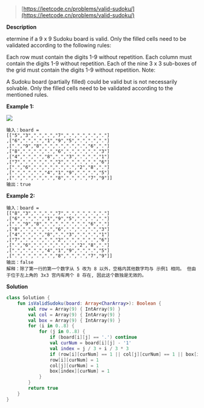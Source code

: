 > [https://leetcode.cn/problems/valid-sudoku/](https://leetcode.cn/problems/valid-sudoku/)

**Description**

etermine if a 9 x 9 Sudoku board is valid. Only the filled cells need to be validated according to the following rules:

Each row must contain the digits 1-9 without repetition.
Each column must contain the digits 1-9 without repetition.
Each of the nine 3 x 3 sub-boxes of the grid must contain the digits 1-9 without repetition.
Note:

A Sudoku board (partially filled) could be valid but is not necessarily solvable.
Only the filled cells need to be validated according to the mentioned rules.

**Example 1:**

![](https://assets.leetcode-cn.com/aliyun-lc-upload/uploads/2021/04/12/250px-sudoku-by-l2g-20050714svg.png)

```text
输入：board = 
[["5","3",".",".","7",".",".",".","."]
,["6",".",".","1","9","5",".",".","."]
,[".","9","8",".",".",".",".","6","."]
,["8",".",".",".","6",".",".",".","3"]
,["4",".",".","8",".","3",".",".","1"]
,["7",".",".",".","2",".",".",".","6"]
,[".","6",".",".",".",".","2","8","."]
,[".",".",".","4","1","9",".",".","5"]
,[".",".",".",".","8",".",".","7","9"]]
输出：true
```
**Example 2:**
```text
输入：board = 
[["8","3",".",".","7",".",".",".","."]
,["6",".",".","1","9","5",".",".","."]
,[".","9","8",".",".",".",".","6","."]
,["8",".",".",".","6",".",".",".","3"]
,["4",".",".","8",".","3",".",".","1"]
,["7",".",".",".","2",".",".",".","6"]
,[".","6",".",".",".",".","2","8","."]
,[".",".",".","4","1","9",".",".","5"]
,[".",".",".",".","8",".",".","7","9"]]
输出：false
解释：除了第一行的第一个数字从 5 改为 8 以外，空格内其他数字均与 示例1 相同。 但由于位于左上角的 3x3 宫内有两个 8 存在, 因此这个数独是无效的。
```

**Solution**
```kotlin
class Solution {
    fun isValidSudoku(board: Array<CharArray>): Boolean {
        val row = Array(9) { IntArray(9) }
        val col = Array(9) { IntArray(9) }
        val box = Array(9) { IntArray(9) }
        for (i in 0..8) {
            for (j in 0..8) {
                if (board[i][j] == '.') continue
                val curNum = board[i][j] - '1'
                val index = j / 3 + i / 3 * 3
                if (row[i][curNum] == 1 || col[j][curNum] == 1 || box[index][curNum] == 1) return false
                row[i][curNum] = 1
                col[j][curNum] = 1
                box[index][curNum] = 1
            }
        }
        return true
    }
}
```